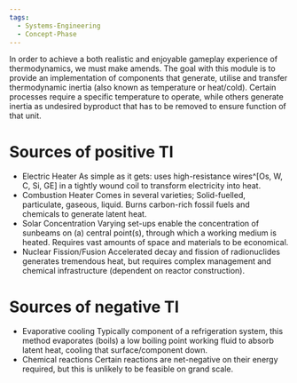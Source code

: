 ```yaml
---
tags:
  - Systems-Engineering
  - Concept-Phase
---
```


In order to achieve a both realistic and enjoyable gameplay experience of thermodynamics, we must make amends.
The goal with this module is to provide an implementation of components that generate, utilise and transfer thermodynamic inertia (also known as temperature or heat/cold). 
Certain processes require a specific temperature to operate, while others generate inertia as undesired byproduct that has to be removed to ensure function of that unit. 
# Sources of positive TI
- Electric Heater
	As simple as it gets: uses high-resistance wires^[Os, W, C, Si, GE] in a tightly wound coil to transform electricity into heat. 
- Combustion Heater
	Comes in several varieties; Solid-fuelled, particulate, gaseous, liquid. 
	Burns carbon-rich fossil fuels and chemicals to generate latent heat. 
- Solar Concentration
	Varying set-ups enable the concentration of sunbeams on (a) central point(s), through which a working medium is heated. Requires vast amounts of space and materials to be economical. 
- Nuclear Fission/Fusion
	Accelerated decay and fission of radionuclides generates tremendous heat, but requires complex management and chemical infrastructure (dependent on reactor construction). 
# Sources of negative TI
- Evaporative cooling
	Typically component of a refrigeration system, this method evaporates (boils) a low boiling point working fluid to absorb latent heat, cooling that surface/component down. 
- Chemical reactions
	Certain reactions are net-negative on their energy required, but this is unlikely to be feasible on grand scale.
